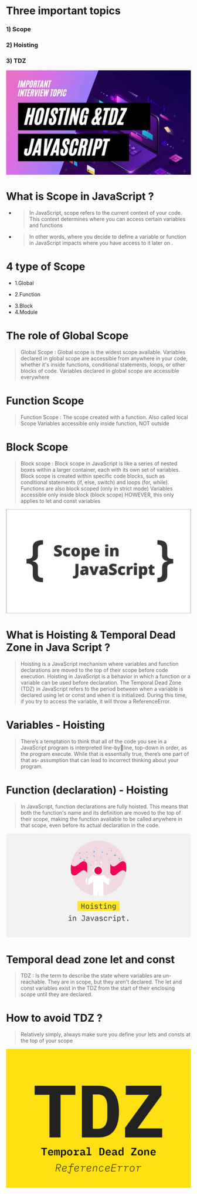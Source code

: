 # Three important topics
### 1) Scope
### 2) Hoisting
### 3) TDZ
![](./maxresdefault%20(11).jpg)
# What is Scope in JavaScript ?
+ > In JavaScript, scope refers to the current context of your code. This context
determines where you can access certain variables and functions
- > In other
words, where you decide to define a variable or function in JavaScript
impacts where you have access to it later on .
# 4 type of Scope
- 1.Global
+ 2.Function
* 3.Block
* 4.Module

# The role of Global Scope
 >Global Scope : Global scope is the widest
scope available. Variables declared in global
scope are accessible from anywhere in your
code, whether it's inside functions,
conditional statements, loops, or other
blocks of code.
 >Variables declared in global scope are
accessible everywhere

# Function Scope
 >Function Scope : The scope
created with a function. Also
called local Scope
 >Variables accessible only inside
function, NOT outside
 # Block Scope
 >Block scope : Block scope in JavaScript is
like a series of nested boxes within a larger
container, each with its own set of
variables. Block scope is created within
specific code blocks, such as conditional
statements (if, else, switch) and loops (for,
while). 
 >Functions are also block
scoped (only in strict mode)
 >Variables accessible only
inside block (block scope)
HOWEVER, this only
applies to let and const
variables

![](./maxresdefault.jpg)
# What is Hoisting & Temporal Dead Zone in Java Script ?
 >Hoisting is a JavaScript mechanism where variables and function declarations are
moved to the top of their scope before code execution.
Hoisting in JavaScript is a behavior in which a function or a variable
can be used before declaration.
 >The Temporal Dead Zone (TDZ) in JavaScript refers to the period between when a
variable is declared using let or const and when it is initialized. During this time, if
you try to access the variable, it will throw a ReferenceError.

# Variables - Hoisting
 >There’s a temptation to think that all of the
code you see in a
JavaScript program is interpreted line-byline, top-down in order, as the program
execute. While that is essentially true,
there’s one part of that as‐ assumption that
can lead to incorrect thinking about your
program.
 
# Function (declaration) - Hoisting
 >In JavaScript, function declarations are
fully hoisted. This means that both the
function's name and its definition are
moved to the top of their scope, making
the function available to be called
anywhere in that scope, even before its
actual declaration in the code.

![](./maxresdefault%20(1).jpg)

# Temporal dead zone let and const
>TDZ : Is the term to describe the state
where variables are un-reachable. They are
in scope, but they aren't declared.
The let and const variables exist in the TDZ
from the start of their enclosing scope
until they are declared.
# How to avoid TDZ ?
>Relatively simply, always make sure you
define your lets and consts at the top of
your scope

![](./tdz-1.jpg)

